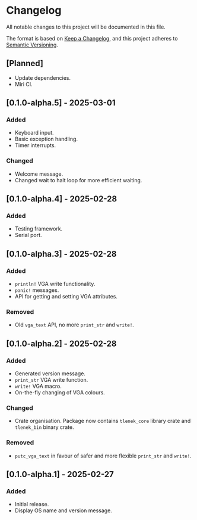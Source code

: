 # Changelog

All notable changes to this project will be documented in this file.

The format is based on [Keep a Changelog](https://keepachangelog.com/en/1.1.0/),
and this project adheres to [Semantic Versioning](https://semver.org/spec/v2.0.0.html).

## [Planned]

- Update dependencies.
- Miri CI.

## [0.1.0-alpha.5] - 2025-03-01

### Added

- Keyboard input.
- Basic exception handling.
- Timer interrupts.

### Changed

- Welcome message.
- Changed wait to halt loop for more efficient waiting.

## [0.1.0-alpha.4] - 2025-02-28

### Added

- Testing framework.
- Serial port.

## [0.1.0-alpha.3] - 2025-02-28

### Added

- `println!` VGA write functionality.
- `panic!` messages.
- API for getting and setting VGA attributes.

### Removed

- Old `vga_text` API, no more `print_str` and `write!`.

## [0.1.0-alpha.2] - 2025-02-28

### Added

- Generated version message.
- `print_str` VGA write function.
- `write!` VGA macro.
- On-the-fly changing of VGA colours.

### Changed

- Crate organisation. Package now contains `tlenek_core` library crate and `tlenek_bin` binary crate.

### Removed

- `putc_vga_text` in favour of safer and more flexible `print_str` and `write!`.

## [0.1.0-alpha.1] - 2025-02-27

### Added

- Initial release.
- Display OS name and version message.
